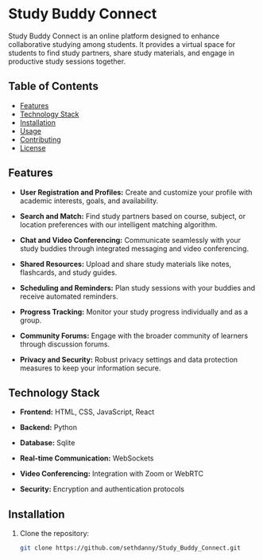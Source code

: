 # Study Buddy Connect

Study Buddy Connect is an online platform designed to enhance collaborative studying among students. It provides a virtual space for students to find study partners, share study materials, and engage in productive study sessions together.

## Table of Contents

- [Features](#features)
- [Technology Stack](#technology-stack)
- [Installation](#installation)
- [Usage](#usage)
- [Contributing](#contributing)
- [License](#license)

## Features

- **User Registration and Profiles:** Create and customize your profile with academic interests, goals, and availability.

- **Search and Match:** Find study partners based on course, subject, or location preferences with our intelligent matching algorithm.

- **Chat and Video Conferencing:** Communicate seamlessly with your study buddies through integrated messaging and video conferencing.

- **Shared Resources:** Upload and share study materials like notes, flashcards, and study guides.

- **Scheduling and Reminders:** Plan study sessions with your buddies and receive automated reminders.

- **Progress Tracking:** Monitor your study progress individually and as a group.

- **Community Forums:** Engage with the broader community of learners through discussion forums.

- **Privacy and Security:** Robust privacy settings and data protection measures to keep your information secure.

## Technology Stack

- **Frontend:** HTML, CSS, JavaScript, React

- **Backend:** Python

- **Database:** Sqlite

- **Real-time Communication:** WebSockets

- **Video Conferencing:** Integration with Zoom or WebRTC

- **Security:** Encryption and authentication protocols

## Installation

1. Clone the repository:

   ```bash
   git clone https://github.com/sethdanny/Study_Buddy_Connect.git
